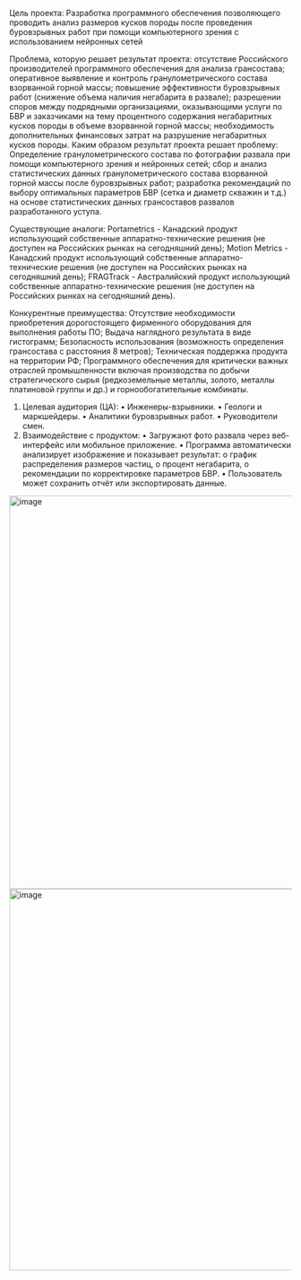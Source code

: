 Цель проекта: 
Разработка программного обеспечения позволяющего проводить анализ размеров кусков породы после проведения буровзрывных работ при помощи компьютерного зрения с использованием нейронных сетей 

Проблема, которую решает результат проекта: 
отсутствие Российского производителей программного обеспечения для анализа грансостава; оперативное выявление и контроль гранулометрического состава взорванной горной массы; повышение эффективности буровзрывных работ (снижение объема наличия негабарита в развале); разрешении споров между подрядными организациями, оказывающими услуги по БВР и заказчиками на тему процентного содержания негабаритных кусков породы в объеме взорванной горной массы; необходимость дополнительных финансовых затрат на разрушение негабаритных кусков породы. Каким образом результат проекта решает проблему: Определение гранулометрического состава по фотографии развала при помощи компьютерного зрения и нейронных сетей; сбор и анализ статистических данных гранулометрического состава взорванной горной массы после буровзрывных работ; разработка рекомендаций по выбору оптимальных параметров БВР (сетка и диаметр скважин и т.д.) на основе статистических данных грансоставов развалов разработанного уступа.

Существующие аналоги: 
Portametrics - Канадский продукт использующий собственные аппаратно-технические решения (не доступен на Российских рынках на сегодняшний день); Motion Metrics - Канадский продукт использующий собственные аппаратно-технические решения (не доступен на Российских рынках на сегодняшний день); FRAGTrack - Австралийский продукт использующий собственные аппаратно-технические решения (не доступен на Российских рынках на сегодняшний день).

Конкурентные преимущества: 
Отсутствие необходимости приобретения дорогостоящего фирменного оборудования для выполнения работы ПО; Выдача наглядного результата в виде гистограмм; Безопасность использования (возможность определения грансостава с расстояния 8 метров); Техническая поддержка продукта на территории РФ; Программного обеспечения для критически важных отраслей промышленности включая производства по добычи стратегического сырья (редкоземельные металлы, золото, металлы платиновой группы и др.) и горнообогатительные комбинаты.


1. Целевая аудитория (ЦА):
•	Инженеры-взрывники.
•	Геологи и маркшейдеры.
•	Аналитики буровзрывных работ.
•	Руководители смен.
2. Взаимодействие с продуктом:
•	Загружают фото развала через веб-интерфейс или мобильное приложение.
•	Программа автоматически анализирует изображение и показывает результат:
o	график распределения размеров частиц,
o	процент негабарита,
o	рекомендации по корректировке параметров БВР.
•	Пользователь может сохранить отчёт или экспортировать данные.

   
<img width="974" height="701" alt="image" src="https://github.com/user-attachments/assets/44e30d7a-540b-4bd6-981c-216aaa924f06" />
<img width="938" height="680" alt="image" src="https://github.com/user-attachments/assets/8ebfef01-6354-4464-93bd-6b12f85f76d1" />

